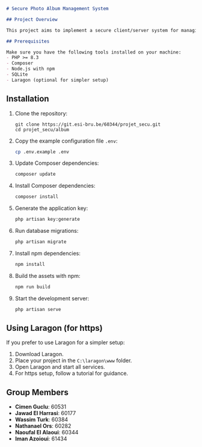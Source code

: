 ```markdown
# Secure Photo Album Management System

## Project Overview

This project aims to implement a secure client/server system for managing photo albums. Users can upload a collection of images to a photo album and share either the entire album or specific images with other users.

## Prerequisites

Make sure you have the following tools installed on your machine:
- PHP >= 8.3
- Composer
- Node.js with npm
- SQLite
- Laragon (optional for simpler setup)
```
## Installation

1. Clone the repository:
   ```
   git clone https://git.esi-bru.be/60344/projet_secu.git
   cd projet_secu/album
   ```

2. Copy the example configuration file `.env`:
   ```sh
   cp .env.example .env
   ```

3. Update Composer dependencies:
   ```sh
   composer update
   ```

4. Install Composer dependencies:
   ```sh
   composer install
   ```

5. Generate the application key:
   ```sh
   php artisan key:generate
   ```

6. Run database migrations:
   ```sh
   php artisan migrate
   ```

7. Install npm dependencies:
   ```sh
   npm install
   ```

8. Build the assets with npm:
   ```sh
   npm run build
   ```

9. Start the development server:
   ```sh
   php artisan serve
   ```

## Using Laragon (for https)

If you prefer to use Laragon for a simpler setup:

1. Download Laragon.
2. Place your project in the `C:\laragon\www` folder.
3. Open Laragon and start all services.
4. For https setup, follow a tutorial for guidance.

## Group Members

- **Cimen Guclu**: 60531
- **Jawad El Harrasi**: 60177
- **Wassim Turk**: 60384
- **Nathanael Ors**: 60282
- **Naoufal El Alaoui**: 60344
- **Iman Azoioui**: 61434
